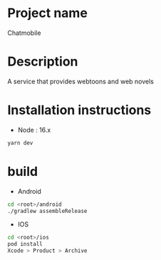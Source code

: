 # Project name
Chatmobile


# Description
A service that provides webtoons and web novels


# Installation instructions
* Node : 16.x
```bash
yarn dev
```

# build
* Android
```bash
cd <root>/android
./gradlew assembleRelease
```

* IOS
```bash
cd <root>/ios
pod install
Xcode > Product > Archive 
```
